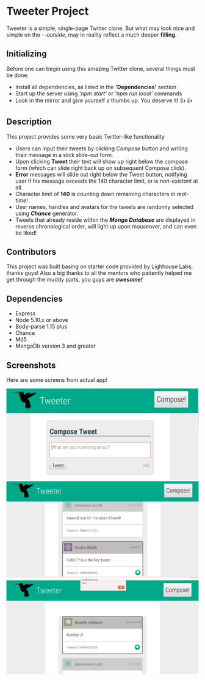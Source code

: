 # Tweeter Project

Tweeter is a simple, single-page Twitter clone. But what may look nice and simple on the *--outside*,
may in reality reflect a much deeper **filling**.

## Initializing

Before one can begin using this amazing Twitter clone, several things must be done:

 - Install all dependencies, as listed in the **'Dependencies'** section
 - Start up the server using *'npm start'* or *'npm run local'* commands
 - Look in the mirror and give yourself a thumbs up. You deserve it! :thumbsup: :thumbsup:

## Description

This project provides some very basic Twitter-like functionality
- Users can input their tweets by clicking *Compose* button and writing their message in a slick slide-out form.
- Upon clicking **Tweet** their text will show up right below the compose form (which can slide right back up on subsequent Compose click).
- **Error** messages will slide out right below the Tweet button, notifying user if his message exceeds the 140 character limit, or is *non-existant* at all.
- Character limit of **140** is counting down remaining characters in *real-time*!
- User names, handles and avatars for the tweets are randomly selected using ***Chance*** generator.
- Tweets that already reside within the ***Mongo Database*** are displayed in reverse chronological order, will light up upon mouseover, and can even be liked!

## Contributors

This project was built basing on starter code provided by Lighhouse Labs, thanks guys!
Also a big thanks to all the mentors who patiently helped me get through the muddy parts, you guys are ***awesome!***

## Dependencies

- Express
- Node 5.10.x or above
- Body-parse 1.15 plus
- Chance 
- Md5
- MongoDb version 3 and greater

## Screenshots

Here are some screens from actual app!

!["Write down your message!"](https://raw.githubusercontent.com/Ironwhisper/tweeter/master/Screenshots/Compose.png "Write down your message!")
!["See what others wrote!"](https://raw.githubusercontent.com/Ironwhisper/tweeter/master/Screenshots/Tweets.png "See what others wrote!")
!["Like what you like!"](https://raw.githubusercontent.com/Ironwhisper/tweeter/master/Screenshots/Like.png "Like what you like!")